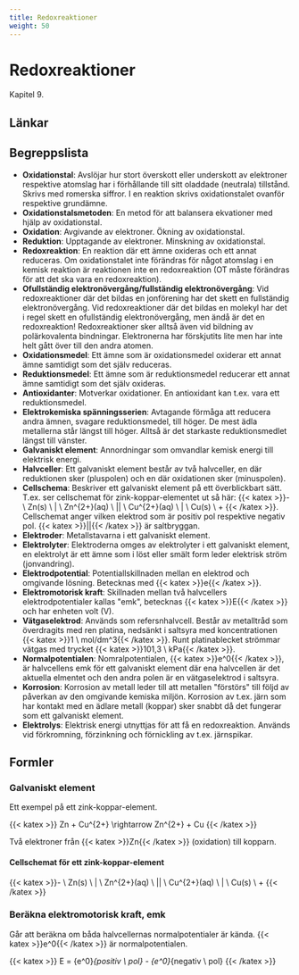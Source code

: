 ```yaml
---
title: Redoxreaktioner
weight: 50
---
```


# Redoxreaktioner

Kapitel 9.

## Länkar

## Begreppslista

* **Oxidationstal**: Avslöjar hur stort överskott eller underskott av elektroner respektive atomslag har i förhållande till sitt oladdade (neutrala) tillstånd. Skrivs med romerska siffror. I en reaktion skrivs oxidationstalet ovanför respektive grundämne.
* **Oxidationstalsmetoden**: En metod för att balansera ekvationer med hjälp av oxidationstal.
* **Oxidation**: Avgivande av elektroner. Ökning av oxidationstal.
* **Reduktion**: Upptagande av elektroner. Minskning av oxidationstal.
* **Redoxreaktion**: En reaktion där ett ämne oxideras och ett annat reduceras. Om oxidationstalet inte förändras för något atomslag i en kemisk reaktion är reaktionen inte en redoxreaktion (OT måste förändras för att det ska vara en redoxreaktion).
* **Ofullständig elektronövergång/fullständig elektronövergång**: Vid redoxreaktioner där det bildas en jonförening har det skett en fullständig elektronövergång. Vid redoxreaktioner där det bildas en molekyl har det i regel skett en ofullständig elektronövergång, men ändå är det en redoxreaktion! Redoxreaktioner sker alltså även vid bildning av polärkovalenta bindningar. Elektronerna har förskjutits lite men har inte helt gått över till den andra atomen.
* **Oxidationsmedel**: Ett ämne som är oxidationsmedel oxiderar ett annat ämne samtidigt som det själv reduceras.
* **Reduktionsmedel**: Ett ämne som är reduktionsmedel reducerar ett annat ämne samtidigt som det själv oxideras.
* **Antioxidanter**: Motverkar oxidationer. En antioxidant kan t.ex. vara ett reduktionsmedel.
* **Elektrokemiska spänningsserien**: Avtagande förmåga att reducera andra ämnen, svagare reduktionsmedel, till höger. De mest ädla metallerna står längst till höger. Alltså är det starkaste reduktionsmedlet längst till vänster.
* **Galvaniskt element**: Annordningar som omvandlar kemisk energi till elektrisk energi.
* **Halvceller**: Ett galvaniskt element består av två halvceller, en där reduktionen sker (pluspolen) och en där oxidationen sker (minuspolen).
* **Cellschema**: Beskriver ett galvaniskt element på ett överblickbart sätt. T.ex. ser cellschemat för zink-koppar-elementet ut så här: {{< katex >}}- \ Zn(s) \ | \ Zn^{2+}(aq) \ || \ Cu^{2+}(aq) \ | \ Cu(s) \ + {{< /katex >}}. Cellschemat anger vilken elektrod som är positiv pol respektive negativ pol. {{< katex >}}||{{< /katex >}} är saltbryggan.
* **Elektroder**: Metallstavarna i ett galvaniskt element.
* **Elektrolyter**: Elektroderna omges av elektrolyter i ett galvaniskt element, en elektrolyt är ett ämne som i löst eller smält form leder elektrisk ström (jonvandring).
* **Elektrodpotential**: Potentiallskillnaden mellan en elektrod och omgivande lösning. Betecknas med {{< katex >}}e{{< /katex >}}.
* **Elektromotorisk kraft**: Skillnaden mellan två halvcellers elektrodpotentialer kallas "emk", betecknas {{< katex >}}E{{< /katex >}} och har enheten volt (V).
* **Vätgaselektrod**: Används som refersnhalvcell. Består av metalltråd som överdragits med ren platina, nedsänkt i saltsyra med koncentrationen {{< katex >}}1 \ mol/dm^3{{< /katex >}}. Runt platinablecket strömmar vätgas med trycket {{< katex >}}101,3 \ kPa{{< /katex >}}.
* **Normalpotentialen**: Nomralpotentialen, {{< katex >}}e^0{{< /katex >}}, är halvcellens emk för ett galvaniskt element där ena halvcellen är det aktuella elmentet och den andra polen är en vätgaselektrod i saltsyra.
* **Korrosion**: Korrosion av metall leder till att metallen "förstörs" till följd av påverkan av den omgivande kemiska miljön. Korrosion av t.ex. järn som har kontakt med en ädlare metall (koppar) sker snabbt då det fungerar som ett galvaniskt element.
* **Elektrolys**: Elektrisk energi utnyttjas för att få en redoxreaktion. Används vid förkromning, förzinkning och förnickling av t.ex. järnspikar.

## Formler

### Galvaniskt element

Ett exempel på ett zink-koppar-element.

{{< katex >}}
Zn + Cu^{2+} \rightarrow Zn^{2+} + Cu
{{< /katex >}}

Två elektroner från {{< katex >}}Zn{{< /katex >}} (oxidation) till kopparn.

#### Cellschemat för ett zink-koppar-element

{{< katex >}}- \ Zn(s) \ | \ Zn^{2+}(aq) \ || \ Cu^{2+}(aq) \ | \ Cu(s) \ + {{< /katex >}}

### Beräkna elektromotorisk kraft, emk

Går att beräkna om båda halvcellernas normalpotentialer är kända. {{< katex >}}e^0{{< /katex >}} är normalpotentialen.

{{< katex >}}
E = {e^0}_{positiv \ pol} - {e^0}_{negativ \ pol}
{{< /katex >}}
